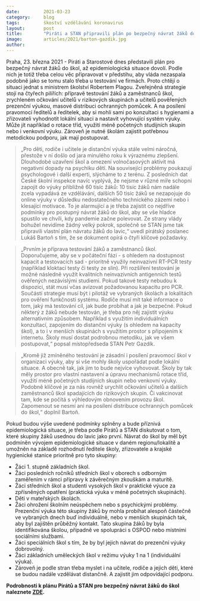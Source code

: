 ```yaml
---
date:         2021-03-23
category:     blog
tags:         škoství vzdělávání koronavirus
layout:       post
title:        "Piráti a STAN připravili plán po bezpečný návrat žáků do škol, budou o něm jednat s Plagou. Stojí na neinvazivním spolehlivém testování a posílení pravomocí ředitelů"
image:        articles/2021/barton-gazdik.jpg
author:       
---
```



Praha, 23. března 2021 - Piráti a Starostové dnes představili plán pro bezpečný návrat žáků do škol, až epidemiologická situace dovolí. Podle nich je totiž třeba celou věc připravovat v předstihu, aby vláda nezaspala podobně jako se tomu stalo třeba u testování ve firmách. Proto chtějí o situaci jednat s ministrem školství Robertem Plagou. Zveřejněná strategie stojí na čtyřech pilířích: přípravě testování žáků a zaměstnanců škol, zrychleném očkování učitelů v rizikových skupinách a učitelů pověřených prezenční výukou, masové distribuci ochranných pomůcek. A na posílení pravomocí ředitelů a ředitelek, aby si mohli sami po konzultaci s hygienami a zřizovateli vyhodnotit lokální situaci a nastavit vyhovující systém výuky. Může jít například o rotace tříd, využití méně početných studijních skupin nebo i venkovní výuku. Zároveň je nutné školám zajistit potřebnou metodickou podporu, jak mají postupovat. 

> „Pro děti, rodiče i učitele je distanční výuka stále velmi náročná, přestože v ní došlo od jara minulého roku k výraznému zlepšení. Dlouhodobé uzavření škol a omezení volnočasových aktivit má negativní dopady na psychiku dětí. Na související problémy poukazují psychologové i další experti, slýcháme to z terénu. Z posledních dat České školní inspekce navíc vyplývá, že nejsme v různé míře schopni zapojit do výuky přibližně 60 tisíc žáků: 10 tisíc žáků nám nadále zcela vypadává ze vzdělávání, dalších 50 tisíc žáků se nezapojuje do online výuky v důsledku nedostatečného technického zázemí nebo i klesající motivace. To je  alarmující a je třeba zajistit co nejdříve podmínky pro postupný návrat žáků do škol, aby se vše hladce spustilo ve chvíli, kdy pandemie začne polevovat.  Ze strany vlády bohužel nevidíme žádný velký pokrok, společně se STAN jsme tak připravili vlastní plán návratu žáků do lavic,“ uvedl pirátský poslanec Lukáš Bartoň s tím, že se dokument opírá o čtyři klíčové požadavky. 


> „Prvním je příprava testování žáků a zaměstnanců škol. Doporučujeme, aby se v počáteční fázi  - s ohledem na dostupnost kapacit a testovacích sad - prioritně využily neinvazivní RT-PCR testy (například kloktací testy či testy ze slin). Při rozšíření testování je možné následně využít kvalitních neinvazivních antigenních testů ověřených nezávislými studiemi. Pokud takové testy nebudou k dispozici, stát musí včas avizovat požadovanou kapacitu pro PCR. Součástí strategie musí být i pilotáž ve vybraných školách a lokalitách pro ověření funkčnosti systému. Rodiče musí mít také informace o tom, jaký má testování cíl, jak bude probíhat a jak je bezpečné. Pokud některý z žáků nebude testován, je třeba pro něj zajistit výuku alternativním způsobem. Například s využitím individuálních konzultací, zapojením do distanční výuky (s ohledem na kapacity škol), a to i v menších skupinách s využitím prostor s připojením k internetu. Školy musí dostat podrobnou metodiku, jak ve všem postupovat,“ popsal místopředseda STAN Petr Gazdík.  

> „Kromě již zmíněného testování je zásadní i posílení pravomocí škol v organizaci výuky, aby si vše mohly školy uspořádat podle lokální situace. A obecně tak, jak jim to bude nejvíce vyhovovat. Školy by tak měly prostor pro vlastní nastavení a úpravu mechanismů rotace tříd, využití méně početných studijních skupin nebo venkovní výuky. Podobně klíčové je za nás rovněž urychlit očkování učitelů a dalších zaměstnanců škol spadajících do rizikových skupin. Či vakcinovat tam, kde se počítá s výhledovým obnovením provozu škol. Zapomenout se nesmí ani na posílení distribuce ochranných pomůcek do škol,“ doplnil Bartoň. 

Pokud budou výše uvedené podmínky splněny a bude příznivá epidemiologická situace, je třeba podle Pirátů a STAN diskutovat o tom, které skupiny žáků usednou do lavic jako první. Návrat do škol by měl být podmíněn vývojem epidemiologické situace v daném regionu/lokalitě a umožněn na základě rozhodnutí ředitele školy, zřizovatele a krajské hygienické stanice prioritně pro tyto skupiny:

* Žáci 1. stupně základních škol.
* Žáci posledních ročníků středních škol v oborech s odborným zaměřením v rámci přípravy k závěrečným zkouškám a maturitě. 
* Žáci středních škol a studenti vysokých škol v praktické výuce za zpřísněných opatření (praktická výuka v méně početných skupinách).
* Děti v mateřských školách.
* Žáci ohrožení školním neúspěchem nebo s psychickými problémy. Prezenční výuka této skupiny žáků by mohla probíhat alespoň částečně ve vybraných dnech buď individuálně, nebo v menších skupinách tak, aby byl zajištěn průběžný kontakt. Tato skupina žáků by byla identifikována školou, případně ve spolupráci s OSPOD nebo místními sociálními službami.
* Žáci speciálních škol s tím, že by byl jejich návrat do prezenční výuky dobrovolný.
* Žáci základních uměleckých škol v režimu výuky 1 na 1 (individuální výuka).
* Zároveň je podle stran třeba myslet i na učitele, rodiče a jejich  děti, které se budou nadále vzdělávat distančně. A zajistit jim odpovídající podporu.

**Podrobnosti k plánu Pirátů a STAN pro bezpečný návrat žáků do škol naleznete [ZDE](https://www.pirati.cz/assets/pdf/plan-navratu-zaku-Pirati-STAN.pdf).**
